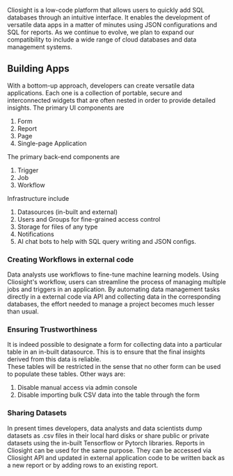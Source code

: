 Cliosight is a low-code platform that allows users to quickly add SQL databases through an intuitive interface. It enables the development of versatile data apps in a matter of minutes using JSON configurations and SQL for reports. As we continue to evolve, we plan to expand our compatibility to include a wide range of cloud databases and data management systems.   

## Building Apps 
With a bottom-up approach, developers can create versatile data applications. Each one is a collection of portable, secure and interconnected widgets that are often nested in order to provide detailed insights. The primary UI components are 
1. Form   
2. Report    
3. Page    
4. Single-page Application     

The primary back-end components are    
1. Trigger   
2. Job
3. Workflow
       
Infrastructure include       
1. Datasources (in-built and external)      
2. Users and Groups for fine-grained access control      
3. Storage for files of any type
4. Notifications
5. AI chat bots to help with SQL query writing and JSON configs.   
      
### Creating Workflows in external code      
Data analysts use workflows to fine-tune machine learning models. Using Cliosight's workflow, users can streamline the process of managing multiple jobs and triggers in an application. By automating data management tasks directly in a external code via API and collecting data in the corresponding databases, the effort needed to manage a project becomes much  lesser than usual.     
         
### Ensuring Trustworthiness
It is indeed possible to designate a form for collecting data into a particular table in an in-built datasource. This is to ensure that the final insights derived from this data is reliable.   
These tables will be restricted in the sense that no other form can be used to populate these tables. Other ways are:     
1. Disable manual access via admin console      
2. Disable importing bulk CSV data into the table through the form    
         
### Sharing Datasets    
In present times developers, data analysts and data scientists dump datasets as .csv files in their local hard disks or share public or private datasets using the in-built Tensorflow or Pytorch libraries. Reports in Cliosight can be used for the same purpose. They can be accessed via Cliosight API and updated in external application code to be written back as a new report or by adding rows to an existing report.       
    

